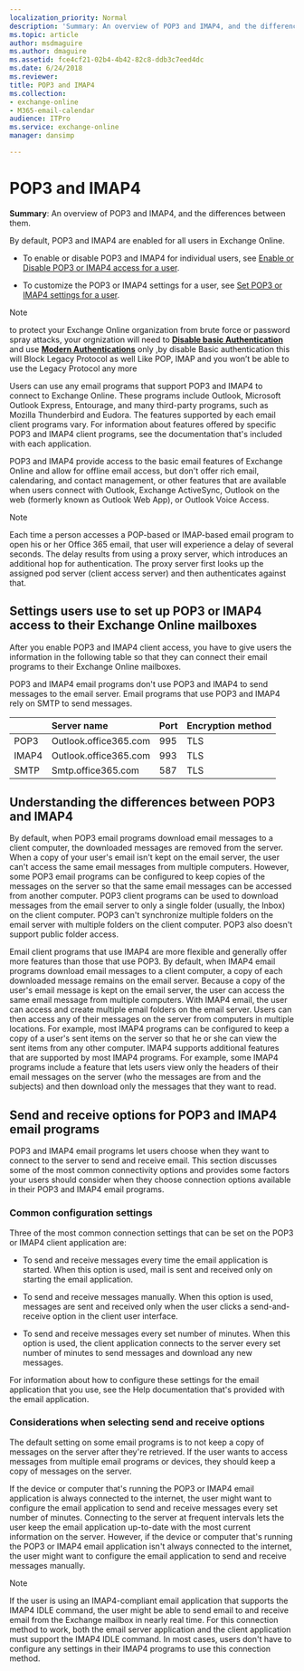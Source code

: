 ```yaml
---
localization_priority: Normal
description: 'Summary: An overview of POP3 and IMAP4, and the differences between them.'
ms.topic: article
author: msdmaguire
ms.author: dmaguire
ms.assetid: fce4cf21-02b4-4b42-82c8-ddb3c7eed4dc
ms.date: 6/24/2018
ms.reviewer: 
title: POP3 and IMAP4
ms.collection: 
- exchange-online
- M365-email-calendar
audience: ITPro
ms.service: exchange-online
manager: dansimp

---
```


# POP3 and IMAP4

 **Summary**: An overview of POP3 and IMAP4, and the differences between them.

By default, POP3 and IMAP4 are enabled for all users in Exchange Online.

- To enable or disable POP3 and IMAP4 for individual users, see [Enable or Disable POP3 or IMAP4 access for a user](enable-or-disable-pop3-or-imap4-access.md).

- To customize the POP3 or IMAP4 settings for a user, see [Set POP3 or IMAP4 settings for a user](pop3-or-imap4-settings.md).

> [!NOTE]
> to protect your Exchange Online organization from brute force or password spray attacks, your orgnization will need to **[Disable basic Authentication]( https://docs.microsoft.com/en-us/exchange/clients-and-mobile-in-exchange-online/disable-basic-authentication-in-exchange-online?redirectSourcePath=%252fen-us%252farticle%252fdisable-basic-authentication-in-exchange-online-bba2059a-7242-41d0-bb3f-baaf7ec1abd7)** and use **[Modern Authentications]( https://docs.microsoft.com/en-us/Exchange/clients-and-mobile-in-exchange-online/enable-or-disable-modern-authentication-in-exchange-online?redirectSourcePath=%252fen-us%252farticle%252fEnable-or-disable-modern-authentication-in-Exchange-Online-58018196-f918-49cd-8238-56f57f38d662)**  only ,by disable Basic authentication this will Block Legacy Protocol as well  Like POP, IMAP  and you won’t be able to use the Legacy Protocol any more


Users can use any email programs that support POP3 and IMAP4 to connect to Exchange Online. These programs include Outlook, Microsoft Outlook Express, Entourage, and many third-party programs, such as Mozilla Thunderbird and Eudora. The features supported by each email client programs vary. For information about features offered by specific POP3 and IMAP4 client programs, see the documentation that's included with each application.

POP3 and IMAP4 provide access to the basic email features of Exchange Online and allow for offline email access, but don't offer rich email, calendaring, and contact management, or other features that are available when users connect with Outlook, Exchange ActiveSync, Outlook on the web (formerly known as Outlook Web App), or Outlook Voice Access.

> [!NOTE]
> Each time a person accesses a POP-based or IMAP-based email program to open his or her Office 365 email, that user will experience a delay of several seconds. The delay results from using a proxy server, which introduces an additional hop for authentication. The proxy server first looks up the assigned pod server (client access server) and then authenticates against that.

## Settings users use to set up POP3 or IMAP4 access to their Exchange Online mailboxes
<a name="settings"> </a>

After you enable POP3 and IMAP4 client access, you have to give users the information in the following table so that they can connect their email programs to their Exchange Online mailboxes.

POP3 and IMAP4 email programs don't use POP3 and IMAP4 to send messages to the email server. Email programs that use POP3 and IMAP4 rely on SMTP to send messages.

||**Server name**|**Port**|**Encryption method**|
|:-----|:-----|:-----|:-----|
|POP3|Outlook.office365.com|995|TLS|
|IMAP4|Outlook.office365.com|993|TLS|
|SMTP|Smtp.office365.com|587|TLS|

## Understanding the differences between POP3 and IMAP4
<a name="Differences"> </a>

By default, when POP3 email programs download email messages to a client computer, the downloaded messages are removed from the server. When a copy of your user's email isn't kept on the email server, the user can't access the same email messages from multiple computers. However, some POP3 email programs can be configured to keep copies of the messages on the server so that the same email messages can be accessed from another computer. POP3 client programs can be used to download messages from the email server to only a single folder (usually, the Inbox) on the client computer. POP3 can't synchronize multiple folders on the email server with multiple folders on the client computer. POP3 also doesn't support public folder access.

Email client programs that use IMAP4 are more flexible and generally offer more features than those that use POP3. By default, when IMAP4 email programs download email messages to a client computer, a copy of each downloaded message remains on the email server. Because a copy of the user's email message is kept on the email server, the user can access the same email message from multiple computers. With IMAP4 email, the user can access and create multiple email folders on the email server. Users can then access any of their messages on the server from computers in multiple locations. For example, most IMAP4 programs can be configured to keep a copy of a user's sent items on the server so that he or she can view the sent items from any other computer. IMAP4 supports additional features that are supported by most IMAP4 programs. For example, some IMAP4 programs include a feature that lets users view only the headers of their email messages on the server (who the messages are from and the subjects) and then download only the messages that they want to read.

## Send and receive options for POP3 and IMAP4 email programs
<a name="SendReceive"> </a>

POP3 and IMAP4 email programs let users choose when they want to connect to the server to send and receive email. This section discusses some of the most common connectivity options and provides some factors your users should consider when they choose connection options available in their POP3 and IMAP4 email programs.

### Common configuration settings

Three of the most common connection settings that can be set on the POP3 or IMAP4 client application are:

- To send and receive messages every time the email application is started. When this option is used, mail is sent and received only on starting the email application.

- To send and receive messages manually. When this option is used, messages are sent and received only when the user clicks a send-and-receive option in the client user interface.

- To send and receive messages every set number of minutes. When this option is used, the client application connects to the server every set number of minutes to send messages and download any new messages.

For information about how to configure these settings for the email application that you use, see the Help documentation that's provided with the email application.

### Considerations when selecting send and receive options

The default setting on some email programs is to not keep a copy of messages on the server after they're retrieved. If the user wants to access messages from multiple email programs or devices, they should keep a copy of messages on the server.

If the device or computer that's running the POP3 or IMAP4 email application is always connected to the internet, the user might want to configure the email application to send and receive messages every set number of minutes. Connecting to the server at frequent intervals lets the user keep the email application up-to-date with the most current information on the server. However, if the device or computer that's running the POP3 or IMAP4 email application isn't always connected to the internet, the user might want to configure the email application to send and receive messages manually.

> [!NOTE]
> If the user is using an IMAP4-compliant email application that supports the IMAP4 IDLE command, the user might be able to send email to and receive email from the Exchange mailbox in nearly real time. For this connection method to work, both the email server application and the client application must support the IMAP4 IDLE command. In most cases, users don't have to configure any settings in their IMAP4 programs to use this connection method.
